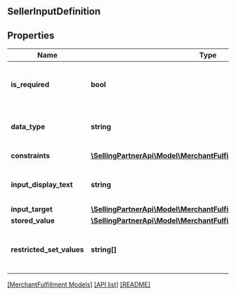 ## SellerInputDefinition

## Properties

Name | Type | Description | Notes
------------ | ------------- | ------------- | -------------
**is_required** | **bool** | When true, the additional input field is required. |
**data_type** | **string** | The data type of the additional input field. |
**constraints** | [**\SellingPartnerApi\Model\MerchantFulfillment\Constraint[]**](Constraint.md) | List of constraints. |
**input_display_text** | **string** | The display text for the additional input field. |
**input_target** | [**\SellingPartnerApi\Model\MerchantFulfillment\InputTargetType**](InputTargetType.md) |  | [optional]
**stored_value** | [**\SellingPartnerApi\Model\MerchantFulfillment\AdditionalSellerInput**](AdditionalSellerInput.md) |  |
**restricted_set_values** | **string[]** | The set of fixed values in an additional seller input. | [optional]

[[MerchantFulfillment Models]](../) [[API list]](../../Api) [[README]](../../../README.md)
